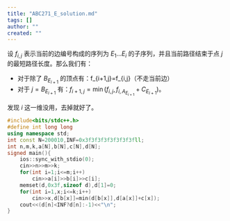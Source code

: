 ```yaml
---
title: "ABC271_E_solution.md"
tags: []
author: ""
created: ""
---
```


设 $f_{i,j}$ 表示当前的边编号构成的序列为 $E_1\ldots E_i$ 的子序列，并且当前路径结束于点 $j$ 的最短路径长度。那么我们有：

- 对于除了 $B_{E_{i+1}}$ 的顶点有：f_{i+1,j}=f_{i,j}（不走当前边）
- 对于 $j=B_{E_{i+1}}$ 有：$f_{i+1,j}=\min(f_{i,j},f_{i,A_{E_{i+1}}}+C_{E_{i+1}})$。

发现 $i$ 这一维没用，去掉就好了。

```C++
#include<bits/stdc++.h>
#define int long long
using namespace std;
int const N=200010,INF=0x3f3f3f3f3f3f3f3fll;
int n,m,k,a[N],b[N],c[N],d[N];
signed main(){
	ios::sync_with_stdio(0);
	cin>>n>>m>>k;
	for(int i=1;i<=m;i++)
		cin>>a[i]>>b[i]>>c[i];
	memset(d,0x3f,sizeof d),d[1]=0;
	for(int i=1,x;i<=k;i++)
		cin>>x,d[b[x]]=min(d[b[x]],d[a[x]]+c[x]);
	cout<<(d[n]<INF?d[n]:-1)<<"\n";
}
```

